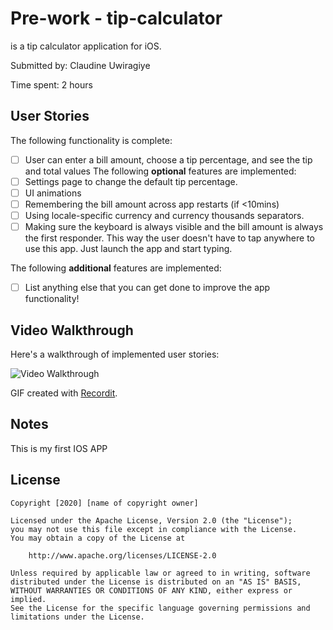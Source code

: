 
# Pre-work - tip-calculator
is a tip calculator application for iOS.

Submitted by: Claudine Uwiragiye

Time spent: 2 hours

## User Stories

The following functionality is complete:

* [ ] User can enter a bill amount, choose a tip percentage, and see the tip and total values
The following **optional** features are implemented:
* [ ] Settings page to change the default tip percentage.
* [ ] UI animations
* [ ] Remembering the bill amount across app restarts (if <10mins)
* [ ] Using locale-specific currency and currency thousands separators.
* [ ] Making sure the keyboard is always visible and the bill amount is always the first responder. This way the user doesn't have to tap anywhere to use this app. Just launch the app and start typing.

The following **additional** features are implemented:

- [ ] List anything else that you can get done to improve the app functionality!

## Video Walkthrough 

Here's a walkthrough of implemented user stories:

<img src='http://g.recordit.co/RsbA7BQDkr.gif' title='Video Walkthrough' width='' alt='Video Walkthrough' />

GIF created with [Recordit](http://g.recordit.co/RsbA7BQDkr.gif).

## Notes

This is my first IOS APP

## License

    Copyright [2020] [name of copyright owner]

    Licensed under the Apache License, Version 2.0 (the "License");
    you may not use this file except in compliance with the License.
    You may obtain a copy of the License at

        http://www.apache.org/licenses/LICENSE-2.0

    Unless required by applicable law or agreed to in writing, software
    distributed under the License is distributed on an "AS IS" BASIS,
    WITHOUT WARRANTIES OR CONDITIONS OF ANY KIND, either express or implied.
    See the License for the specific language governing permissions and
    limitations under the License.

